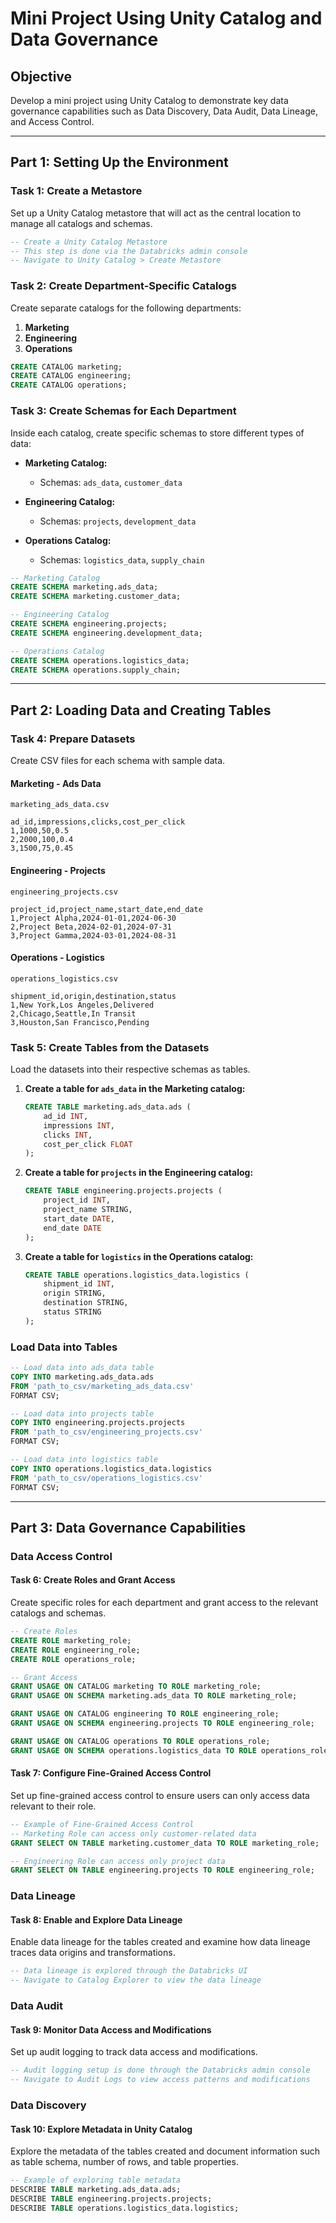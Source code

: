 # Mini Project Using Unity Catalog and Data Governance

## Objective
Develop a mini project using Unity Catalog to demonstrate key data governance capabilities such as Data Discovery, Data Audit, Data Lineage, and Access Control.

---

## Part 1: Setting Up the Environment

### Task 1: Create a Metastore
Set up a Unity Catalog metastore that will act as the central location to manage all catalogs and schemas.

```sql
-- Create a Unity Catalog Metastore
-- This step is done via the Databricks admin console
-- Navigate to Unity Catalog > Create Metastore
```

### Task 2: Create Department-Specific Catalogs
Create separate catalogs for the following departments:

1. **Marketing**
2. **Engineering**
3. **Operations**

```sql
CREATE CATALOG marketing;
CREATE CATALOG engineering;
CREATE CATALOG operations;
```

### Task 3: Create Schemas for Each Department
Inside each catalog, create specific schemas to store different types of data:

- **Marketing Catalog:**
  - Schemas: `ads_data`, `customer_data`
  
- **Engineering Catalog:**
  - Schemas: `projects`, `development_data`
  
- **Operations Catalog:**
  - Schemas: `logistics_data`, `supply_chain`

```sql
-- Marketing Catalog
CREATE SCHEMA marketing.ads_data;
CREATE SCHEMA marketing.customer_data;

-- Engineering Catalog
CREATE SCHEMA engineering.projects;
CREATE SCHEMA engineering.development_data;

-- Operations Catalog
CREATE SCHEMA operations.logistics_data;
CREATE SCHEMA operations.supply_chain;
```

---

## Part 2: Loading Data and Creating Tables

### Task 4: Prepare Datasets
Create CSV files for each schema with sample data.

#### Marketing - Ads Data

`marketing_ads_data.csv`

```csv
ad_id,impressions,clicks,cost_per_click
1,1000,50,0.5
2,2000,100,0.4
3,1500,75,0.45
```

#### Engineering - Projects

`engineering_projects.csv`

```csv
project_id,project_name,start_date,end_date
1,Project Alpha,2024-01-01,2024-06-30
2,Project Beta,2024-02-01,2024-07-31
3,Project Gamma,2024-03-01,2024-08-31
```

#### Operations - Logistics

`operations_logistics.csv`

```csv
shipment_id,origin,destination,status
1,New York,Los Angeles,Delivered
2,Chicago,Seattle,In Transit
3,Houston,San Francisco,Pending
```

### Task 5: Create Tables from the Datasets
Load the datasets into their respective schemas as tables.

1. **Create a table for `ads_data` in the Marketing catalog:**

   ```sql
   CREATE TABLE marketing.ads_data.ads (
       ad_id INT,
       impressions INT,
       clicks INT,
       cost_per_click FLOAT
   );
   ```

2. **Create a table for `projects` in the Engineering catalog:**

   ```sql
   CREATE TABLE engineering.projects.projects (
       project_id INT,
       project_name STRING,
       start_date DATE,
       end_date DATE
   );
   ```

3. **Create a table for `logistics` in the Operations catalog:**

   ```sql
   CREATE TABLE operations.logistics_data.logistics (
       shipment_id INT,
       origin STRING,
       destination STRING,
       status STRING
   );
   ```

### Load Data into Tables

```sql
-- Load data into ads_data table
COPY INTO marketing.ads_data.ads
FROM 'path_to_csv/marketing_ads_data.csv'
FORMAT CSV;

-- Load data into projects table
COPY INTO engineering.projects.projects
FROM 'path_to_csv/engineering_projects.csv'
FORMAT CSV;

-- Load data into logistics table
COPY INTO operations.logistics_data.logistics
FROM 'path_to_csv/operations_logistics.csv'
FORMAT CSV;
```

---

## Part 3: Data Governance Capabilities

### Data Access Control

#### Task 6: Create Roles and Grant Access
Create specific roles for each department and grant access to the relevant catalogs and schemas.

```sql
-- Create Roles
CREATE ROLE marketing_role;
CREATE ROLE engineering_role;
CREATE ROLE operations_role;

-- Grant Access
GRANT USAGE ON CATALOG marketing TO ROLE marketing_role;
GRANT USAGE ON SCHEMA marketing.ads_data TO ROLE marketing_role;

GRANT USAGE ON CATALOG engineering TO ROLE engineering_role;
GRANT USAGE ON SCHEMA engineering.projects TO ROLE engineering_role;

GRANT USAGE ON CATALOG operations TO ROLE operations_role;
GRANT USAGE ON SCHEMA operations.logistics_data TO ROLE operations_role;
```

#### Task 7: Configure Fine-Grained Access Control
Set up fine-grained access control to ensure users can only access data relevant to their role.

```sql
-- Example of Fine-Grained Access Control
-- Marketing Role can access only customer-related data
GRANT SELECT ON TABLE marketing.customer_data TO ROLE marketing_role;

-- Engineering Role can access only project data
GRANT SELECT ON TABLE engineering.projects TO ROLE engineering_role;
```

### Data Lineage

#### Task 8: Enable and Explore Data Lineage
Enable data lineage for the tables created and examine how data lineage traces data origins and transformations.

```sql
-- Data lineage is explored through the Databricks UI
-- Navigate to Catalog Explorer to view the data lineage
```

### Data Audit

#### Task 9: Monitor Data Access and Modifications
Set up audit logging to track data access and modifications.

```sql
-- Audit logging setup is done through the Databricks admin console
-- Navigate to Audit Logs to view access patterns and modifications
```

### Data Discovery

#### Task 10: Explore Metadata in Unity Catalog
Explore the metadata of the tables created and document information such as table schema, number of rows, and table properties.

```sql
-- Example of exploring table metadata
DESCRIBE TABLE marketing.ads_data.ads;
DESCRIBE TABLE engineering.projects.projects;
DESCRIBE TABLE operations.logistics_data.logistics;
```
